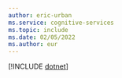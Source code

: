 ```yaml
---
author: eric-urban
ms.service: cognitive-services
ms.topic: include
ms.date: 02/05/2022
ms.author: eur
---
```


[!INCLUDE [dotnet](./dotnet.md)]
